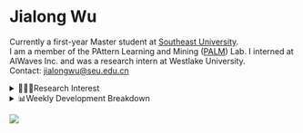 #  Jialong Wu

Currently a first-year Master student at [Southeast University](https://www.seu.edu.cn/english/).<br>
I am a member of the PAttern Learning and Mining ([PALM](http://palm.seu.edu.cn/home.html)) Lab. I interned at AIWaves Inc. and was a research intern at Westlake University.<br>
Contact: jialongwu@seu.edu.cn
<details><summary>👨🏻‍💻Research Interest</summary>
My current research interests primarily encompass three aspects:

- Exploring the **synergies** between large-scale and small-scale models.
- Investigating the <strong>personalization and interactive</strong> abilities of LLMs.
- Utilizing  <strong>causal inference</strong>  to mitigate bias in conventional NLP tasks.

Recent works:
[Constituency Parsing using LLMs](https://arxiv.org/pdf/2310.19462.pdf), [Agents](https://arxiv.org/pdf/2309.07870.pdf)
</details>

<details><summary>📊Weekly Development Breakdown</summary>

<!--START_SECTION:waka-->

```txt
From: 05 January 2024 - To: 12 January 2024

Total Time: 25 hrs 23 mins

Python       15 hrs 43 mins  ███████████████▒░░░░░░░░░   61.93 %
Bash         3 hrs 27 mins   ███▒░░░░░░░░░░░░░░░░░░░░░   13.62 %
Other        2 hrs 51 mins   ██▓░░░░░░░░░░░░░░░░░░░░░░   11.26 %
Text         1 hr 31 mins    █▓░░░░░░░░░░░░░░░░░░░░░░░   06.04 %
YAML         1 hr 16 mins    █▒░░░░░░░░░░░░░░░░░░░░░░░   05.00 %
```

<!--END_SECTION:waka-->

[![wakatime](https://wakatime.com/badge/user/c6720b29-9431-4a60-bc9d-e1fb2b6bd65f.svg)](https://wakatime.com/@c6720b29-9431-4a60-bc9d-e1fb2b6bd65f)
</details>

![](https://komarev.com/ghpvc/?username=callanwu)
